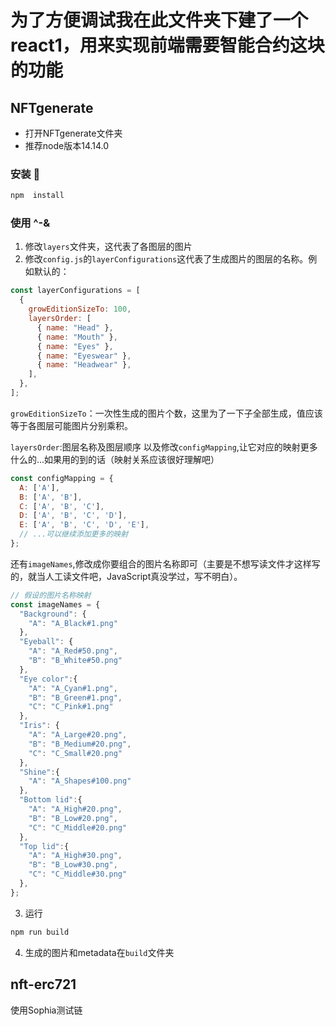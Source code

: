 # 为了方便调试我在此文件夹下建了一个react1，用来实现前端需要智能合约这块的功能
## NFTgenerate

- 打开NFTgenerate文件夹
- 推荐node版本14.14.0
### 安装 🔧

```sh
npm  install
```
### 使用 ^-&

1. 修改```layers```文件夹，这代表了各图层的图片
2. 修改```config.js```的```layerConfigurations```这代表了生成图片的图层的名称。例如默认的：
```js
const layerConfigurations = [
  {
    growEditionSizeTo: 100,
    layersOrder: [
      { name: "Head" },
      { name: "Mouth" },
      { name: "Eyes" },
      { name: "Eyeswear" },
      { name: "Headwear" },
    ],
  },
];
```
```growEditionSizeTo```：一次性生成的图片个数，这里为了一下子全部生成，值应该等于各图层可能图片分别乘积。

```layersOrder```:图层名称及图层顺序
以及修改```configMapping```,让它对应的映射更多什么的...如果用的到的话（映射关系应该很好理解吧）
```js
const configMapping = {
  A: ['A'],
  B: ['A', 'B'],
  C: ['A', 'B', 'C'],
  D: ['A', 'B', 'C', 'D'],
  E: ['A', 'B', 'C', 'D', 'E'],
  // ...可以继续添加更多的映射
};
```
还有```imageNames```,修改成你要组合的图片名称即可（主要是不想写读文件才这样写的，就当人工读文件吧，JavaScript真没学过，写不明白）。
```js
// 假设的图片名称映射
const imageNames = {
  "Background": {
    "A": "A_Black#1.png"
  },
  "Eyeball": {
    "A": "A_Red#50.png",
    "B": "B_White#50.png"
  },
  "Eye color":{
    "A": "A_Cyan#1.png",
    "B": "B_Green#1.png",
    "C": "C_Pink#1.png"
  },
  "Iris": {
    "A": "A_Large#20.png",
    "B": "B_Medium#20.png",
    "C": "C_Small#20.png"
  },
  "Shine":{
    "A": "A_Shapes#100.png"
  },
  "Bottom lid":{
    "A": "A_High#20.png",
    "B": "B_Low#20.png",
    "C": "C_Middle#20.png"
  },
  "Top lid":{
    "A": "A_High#30.png",
    "B": "B_Low#30.png",
    "C": "C_Middle#30.png"
  },
};
```

3. 运行
```sh
npm run build
```

4. 生成的图片和metadata在```build```文件夹




## nft-erc721
使用Sophia测试链

